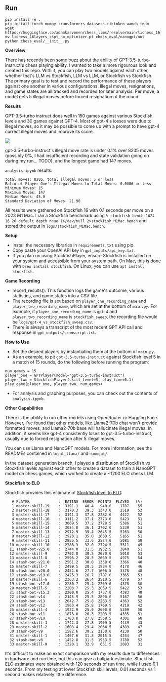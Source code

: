 ## Run

```
pip install -e .
pip install torch numpy transformers datasets tiktoken wandb tqdm
wget https://huggingface.co/adamkarvonen/chess_llms/resolve/main/lichess_16layers_ckpt_no_optimizer.pt
mv lichess_16layers_ckpt_no_optimizer.pt chess_eval/nanogpt/out
python chess_eval/__init__.py
```
**Overview**

There has recently been some buzz about the ability of GPT-3.5-turbo-instruct's chess playing ability. I wanted to take a more rigourous look and created this repo. With it, you can play two models against each other, whether that's LLM vs Stockfish, LLM vs LLM, or Stockfish vs Stockfish. The primary goal is to test and record the performance of these players against one another in various configurations. Illegal moves, resignations, and game states are all tracked and recorded for later analysis. Per move, a model gets 5 illegal moves before forced resignation of the round.

**Results**

GPT-3.5-turbo instruct does well in 150 games against various Stockfish levels and 30 games against GPT-4. Most of gpt-4's losses were due to illegal moves, so it may be possible to come up with a prompt to have gpt-4 correct illegal moves and improve its score.

![](./gpt-3.5-turbo-instruct-win-rate.png)

gpt-3.5-turbo-instruct's illegal move rate is under 0.1% over 8205 moves (possibly 0%, I had insufficient recording and state validation going on during my run... TODO), and the longest game had 147 moves.

`analysis.ipynb` results:
```
total moves: 8205, total illegal moves: 5 or less
Ratio of Player One's Illegal Moves to Total Moves: 0.0006 or less
Minimum Moves: 15
Maximum Moves: 147
Median Moves: 45.0
Standard Deviation of Moves: 21.90
```

All results were gathered on Stockfish 16 with 0.1 seconds per move on a 2023 M1 Mac. I ran a Stockfish benchmark using `% stockfish bench 1024 16 26 default depth nnue 1>/dev/null 2>stockfish_M1Mac.bench` and stored the output in `logs/stockfish_M1Mac.bench`.

**Setup**

- Install the necessary libraries in `requirements.txt` using pip.
- Copy paste your OpenAI API key in `gpt_inputs/api_key.txt`.
- If you plan on using StockfishPlayer, ensure Stockfish is installed on your system and accessible from your system path. On Mac, this is done with `brew install stockfish`. On Linux, you can use `apt install stockfish`.

**Game Recording**

- record_results(): This function logs the game's outcome, various statistics, and game states into a CSV file.
- The recording file is set based on `player_one_recording_name` and `player_two_recording_name`, which are set at the bottom of `main.py`. For example, if `player_one_recording_name` is `gpt-4` and `player_two_recording_name` is `stockfish_sweep`, the recording file would be `logs/gpt-4_vs_stockfish_sweep.csv`.
- There is always a transcript of the most recent GPT API call and response in `gpt_outputs/transcript.txt`.

**How to Use**

- Set the desired players by instantiating them at the bottom of `main.py`.
- As an example, to pit `gpt-3.5-turbo-instruct` against Stockfish level 5 in a match of 15 rounds, do the following before running the program:

```
num_games = 15
player_one = GPTPlayer(model="gpt-3.5-turbo-instruct")
player_two = StockfishPlayer(skill_level=5, play_time=0.1)
play_game(player_one, player_two, num_games)
```

- For analysis and graphing purposes, you can check out the contents of `analysis.ipynb`.

**Other Capabilities**

There is the ability to run other models using OpenRouter or Hugging Face. However, I've found that other models, like Llama2-70b chat won't provide formatted moves, and Llama2-70b base will hallucinate illegal moves. In addition, it seems like gpt-4 consistently loses to gpt-3.5-turbo-instruct, usually due to forced resignation after 5 illegal moves.

You can use Llama and NanoGPT models. For more information, see the READMEs contained in `local_llama/` and `nanogpt/`.

In the dataset_generation branch, I played a distribution of Stockfish vs Stockfish levels against each other to create a dataset to train a NanoGPT model on chess games, which worked to create a ~1200 ELO chess LLM.

**Stockfish to ELO**

Stockfish provides this estimate of [Stockfish level to ELO](https://github.com/official-stockfish/Stockfish/commit/a08b8d4):

```
   # PLAYER             :  RATING  ERROR  POINTS  PLAYED   (%)
   1 master-skill-19    :  3191.1   40.4   940.0    1707    55
   2 master-skill-18    :  3170.3   39.3  1343.0    2519    53
   3 master-skill-17    :  3141.3   37.8  2282.0    4422    52
   4 master-skill-16    :  3111.2   37.1  2773.0    5423    51
   5 master-skill-15    :  3069.5   37.2  2728.5    5386    51
   6 master-skill-14    :  3024.8   36.1  2702.0    5339    51
   7 master-skill-13    :  2972.9   35.4  2645.5    5263    50
   8 master-skill-12    :  2923.1   35.0  2653.5    5165    51
   9 master-skill-11    :  2855.5   33.6  2524.0    5081    50
  10 master-skill-10    :  2788.3   32.0  2724.5    5511    49
  11 stash-bot-v25.0    :  2744.0   31.5  1952.5    3840    51
  12 master-skill-9     :  2702.8   30.5  2670.0    5018    53
  13 master-skill-8     :  2596.2   28.5  2669.5    4975    54
  14 stash-bot-v21.0    :  2561.2   30.0  1338.0    3366    40
  15 master-skill-7     :  2499.5   28.5  1934.0    4178    46
  16 stash-bot-v20.0    :  2452.6   27.7  1606.5    3378    48
  17 stash-bot-v19.0    :  2425.3   26.7  1787.0    3365    53
  18 master-skill-6     :  2363.2   26.4  2510.5    4379    57
  19 stash-bot-v17.0    :  2280.7   25.4  2209.0    4378    50
  20 master-skill-5     :  2203.7   25.3  2859.5    5422    53
  21 stash-bot-v15.3    :  2200.0   25.4  1757.0    4383    40
  22 stash-bot-v14      :  2145.9   25.5  2890.0    5167    56
  23 stash-bot-v13      :  2042.7   25.8  2263.5    4363    52
  24 stash-bot-v12      :  1963.4   25.8  1769.5    4210    42
  25 master-skill-4     :  1922.9   25.9  2690.0    5399    50
  26 stash-bot-v11      :  1873.0   26.3  2203.5    4335    51
  27 stash-bot-v10      :  1783.8   27.8  2568.5    4301    60
  28 master-skill-3     :  1742.3   27.8  1909.5    4439    43
  29 master-skill-2     :  1608.4   29.4  2064.5    4389    47
  30 stash-bot-v9       :  1582.6   30.2  2130.0    4230    50
  31 master-skill-1     :  1467.6   31.3  2015.5    4244    47
  32 stash-bot-v8       :  1452.8   31.5  1953.5    3780    52
  33 master-skill-0     :  1320.1   32.9   651.5    2083    31
```

It's difficult to make an exact comparison with my results due to differences in hardware and run time, but this can give a ballpark estimate. Stockfish ELO estimates were obtained with 120 seconds of run time, while I used 0.1 seconds. From my testing at lower Stockfish skill levels, 0.01 seconds vs 1 second makes relatively little difference.
